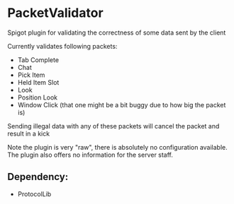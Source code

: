# PacketValidator
Spigot plugin for validating the correctness of some data sent by the client

Currently validates following packets:
- Tab Complete
- Chat
- Pick Item
- Held Item Slot
- Look
- Position Look
- Window Click (that one might be a bit buggy due to how big the packet is)

Sending illegal data with any of these packets will cancel the packet and result in a kick

Note the plugin is very "raw", there is absolutely no configuration available. 
The plugin also offers no information for the server staff.

## Dependency:
- ProtocolLib
